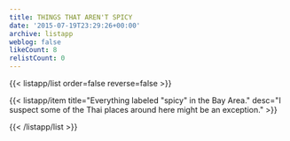 ```yaml
---
title: THINGS THAT AREN'T SPICY
date: '2015-07-19T23:29:26+00:00'
archive: listapp
weblog: false
likeCount: 8
relistCount: 0
---
```



{{< listapp/list order=false reverse=false >}}

   {{< listapp/item title="Everything labeled \"spicy\" in the Bay Area."
      desc="I suspect some of the Thai places around here might be an exception." >}}

{{< /listapp/list >}}
